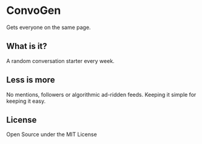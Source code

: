 # ConvoGen
Gets everyone on the same page.

## What is it?
A random conversation starter every week.

## Less is more
No mentions, followers or algorithmic ad-ridden feeds. Keeping it simple for keeping it easy.

## License
Open Source under the MIT License
